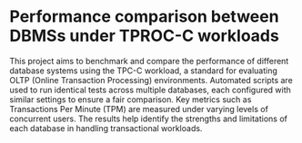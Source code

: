 # Performance comparison between DBMSs under TPROC-C workloads

This project aims to benchmark and compare the performance of different database systems using the TPC-C workload, a standard for evaluating OLTP (Online Transaction Processing) environments. Automated scripts are used to run identical tests across multiple databases, each configured with similar settings to ensure a fair comparison. Key metrics such as Transactions Per Minute (TPM) are measured under varying levels of concurrent users. The results help identify the strengths and limitations of each database in handling transactional workloads.
